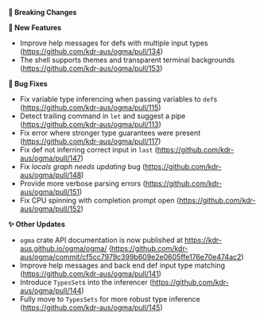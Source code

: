 **🛑 Breaking Changes**

**🔬 New Features**
- Improve help messages for defs with multiple input types
    (https://github.com/kdr-aus/ogma/pull/134)
- The shell supports themes and transparent terminal backgrounds
    (https://github.com/kdr-aus/ogma/pull/153)

**🐛 Bug Fixes**
- Fix variable type inferencing when passing variables to `def`s (https://github.com/kdr-aus/ogma/pull/115)
- Detect trailing command in `let` and suggest a pipe (https://github.com/kdr-aus/ogma/pull/113)
- Fix error where stronger type guarantees were present (https://github.com/kdr-aus/ogma/pull/117)
- Fix def not inferring correct input in `last` (https://github.com/kdr-aus/ogma/pull/147)
- Fix _locals graph needs updating_ bug (https://github.com/kdr-aus/ogma/pull/148)
- Provide more verbose parsing errors (https://github.com/kdr-aus/ogma/pull/151)
- Fix CPU spinning with completion prompt open (https://github.com/kdr-aus/ogma/pull/152)

**✨ Other Updates**
- `ogma` crate API documentation is now published at https://kdr-aus.github.io/ogma/ogma/ (https://github.com/kdr-aus/ogma/commit/cf5cc7979c399b609e2e0605ffe176e70e474ac2)
- Improve help messages and back end def input type matching
    (https://github.com/kdr-aus/ogma/pull/141)
- Introduce `TypesSet`s into the inferencer (https://github.com/kdr-aus/ogma/pull/144)
- Fully move to `TypesSets` for more robust type inference
    (https://github.com/kdr-aus/ogma/pull/145)
